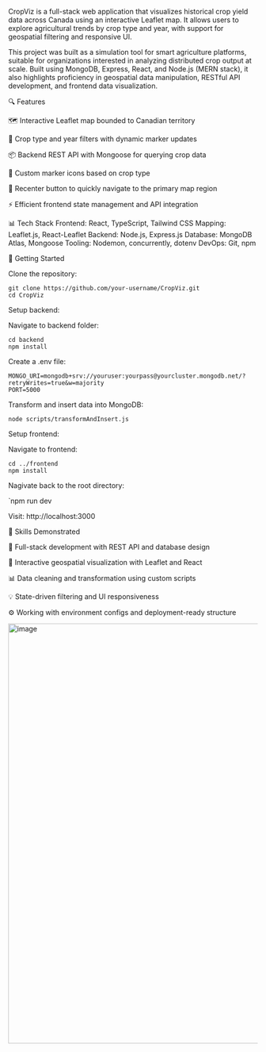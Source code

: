 CropViz is a full-stack web application that visualizes historical crop yield data across Canada using an interactive Leaflet map. It allows users to explore agricultural trends by crop type and year, with support for geospatial filtering and responsive UI.

This project was built as a simulation tool for smart agriculture platforms, suitable for organizations interested in analyzing distributed crop output at scale. Built using MongoDB, Express, React, and Node.js (MERN stack), it also highlights proficiency in geospatial data manipulation, RESTful API development, and frontend data visualization.


🔍 Features

   🗺️ Interactive Leaflet map bounded to Canadian territory

   🌱 Crop type and year filters with dynamic marker updates

   📦 Backend REST API with Mongoose for querying crop data

   📍 Custom marker icons based on crop type

   🧭 Recenter button to quickly navigate to the primary map region

   ⚡ Efficient frontend state management and API integration

📊 Tech Stack
Frontend:	React, TypeScript, Tailwind CSS
Mapping:	Leaflet.js, React-Leaflet
Backend:	Node.js, Express.js
Database:	MongoDB Atlas, Mongoose
Tooling:	Nodemon, concurrently, dotenv
DevOps:    	Git, npm


🚀 Getting Started

Clone the repository:

    git clone https://github.com/your-username/CropViz.git
    cd CropViz

Setup backend:

Navigate to backend folder:

    cd backend
    npm install

Create a .env file:

    MONGO_URI=mongodb+srv://youruser:yourpass@yourcluster.mongodb.net/?retryWrites=true&w=majority
    PORT=5000

Transform and insert data into MongoDB:

    node scripts/transformAndInsert.js


Setup frontend:

 Navigate to frontend:

    cd ../frontend
    npm install

Nagivate back to the root directory:

   `npm run dev
   
   
Visit: http://localhost:3000


🧠 Skills Demonstrated

   🔧 Full-stack development with REST API and database design

   🧭 Interactive geospatial visualization with Leaflet and React

   📊 Data cleaning and transformation using custom scripts

   💡 State-driven filtering and UI responsiveness

   ⚙️ Working with environment configs and deployment-ready structure



<img width="2425" height="847" alt="image" src="https://github.com/user-attachments/assets/d42c1cf7-15ee-493a-b26a-4f9cd3aa94fc" />

